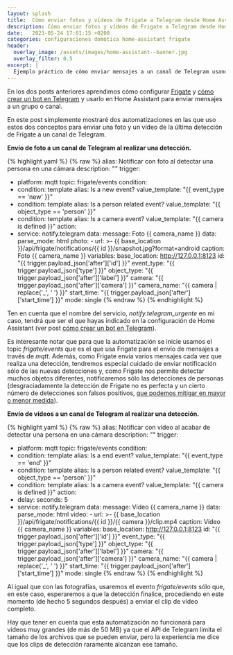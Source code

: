 ```yaml
---
layout: splash
title:  Cómo enviar fotos y vídeos de Frigate a Telegram desde Home Assistant
description: Cómo enviar fotos y vídeos de Frigate a Telegram desde Home Assistant
date:   2023-05-24 17:01:15 +0200
categories: configuraciones domótica home-assistant frigate
header:
  overlay_image: /assets/images/home-assistant--banner.jpg
  overlay_filter: 0.5 
excerpt: |
  Ejemplo práctico de cómo enviar mensajes a un canal de Telegram usando una automatización de Home Assistant.
---
```

En los dos posts anteriores aprendimos cómo configurar [Frigate](/instalacion-y-configuracion-de-frigate) y [cómo crear un bot en Telegram](/como-enviar-fotos-y-videos-de-frigate-a-telegram-desde-home-assistant) y usarlo en Home Assistant para enviar mensajes a un grupo o canal.

En este post simplemente mostraré dos automatizaciones en las que uso estos dos conceptos para enviar una foto y un vídeo de la última detección de Frigate a un canal de Telegram.

**Envío de foto a un canal de Telegram al realizar una detección.**

{% highlight yaml %}
{% raw %}
alias: Notificar con foto al detectar una persona en una cámara
description: ""
trigger:
  - platform: mqtt
    topic: frigate/events
condition:
  - condition: template
    alias: Is a new event?
    value_template: "{{ event_type == 'new' }}"
  - condition: template
    alias: Is a person related event?
    value_template: "{{ object_type == 'person' }}"
  - condition: template
    alias: Is a camera event?
    value_template: "{{ camera is defined }}"
action:
  - service: notify.telegram
    data:
      message: Foto {{ camera_name }}
      data:
        parse_mode: html
        photo:
          - url: >-
              {{ base_location }}/api/frigate/notifications/{{ id }}/snapshot.jpg?format=android
            caption: Foto {{ camera_name }}
variables:
  base_location: http://127.0.0.1:8123
  id: "{{ trigger.payload_json['after']['id'] }}"
  event_type: "{{ trigger.payload_json['type'] }}"
  object_type: "{{ trigger.payload_json['after']['label'] }}"
  camera: "{{ trigger.payload_json['after']['camera'] }}"
  camera_name: "{{ camera | replace('_', ' ') }}"
  start_time: "{{ trigger.payload_json['after']['start_time'] }}"
mode: single
{% endraw %}
{% endhighlight %}

Ten en cuenta que el nombre del servicio, *notify.telegram_urgente* en mi caso, tendrá que ser el que hayas indicado en la configuración de Home Assistant (ver post [cómo crear un bot en Telegram](/enviar-mensajes-a-telegram-desde-home-assistant)).

Es interesante notar que para que la automatización se inicie usamos el topic *frigate/events* que es el que usa Frigate para el envío de mensajes a través de *mqtt*. Además, como Frigate envía varios mensajes cada vez que realiza una detección, tendremos especial cuidado de enviar notificación sólo de las nuevas detecciones y, como Frigate nos permite detectar muchos objetos diferentes, notificaremos sólo las detecciones de personas (desgraciadamente la detección de Frigate no es perfecta y un cierto número de detecciones son falsos positivos, [que podemos mitigar en mayor o menor medida](https://docs.frigate.video/guides/false_positives)).

**Envío de vídeos a un canal de Telegram al realizar una detección.**

{% highlight yaml %}
{% raw %}
alias: Notificar con vídeo al acabar de detectar una persona en una cámara
description: ""
trigger:
  - platform: mqtt
    topic: frigate/events
condition:
  - condition: template
    alias: Is a end event?
    value_template: "{{ event_type == 'end' }}"
  - condition: template
    alias: Is a person related event?
    value_template: "{{ object_type == 'person' }}"
  - condition: template
    alias: Is a camera event?
    value_template: "{{ camera is defined }}"
action:
  - delay:
      seconds: 5
  - service: notify.telegram
    data:
      message: Vídeo {{ camera_name }}
      data:
        parse_mode: html
        video:
          - url: >-
              {{ base_location }}/api/frigate/notifications/{{ id }}/{{ camera }}/clip.mp4
            caption: Vídeo {{ camera_name }}
variables:
  base_location: http://127.0.0.1:8123
  id: "{{ trigger.payload_json['after']['id'] }}"
  event_type: "{{ trigger.payload_json['type'] }}"
  object_type: "{{ trigger.payload_json['after']['label'] }}"
  camera: "{{ trigger.payload_json['after']['camera'] }}"
  camera_name: "{{ camera | replace('_', ' ') }}"
  start_time: "{{ trigger.payload_json['after']['start_time'] }}"
mode: single
{% endraw %}
{% endhighlight %}

Al igual que con las fotografías, usaremos el evento *frigate/events* sólo que, en este caso, esperaremos a que la detección finalice, procediendo en este momento (de hecho 5 segundos después) a enviar el clip de vídeo completo.

Hay que tener en cuenta que esta automatización no funcionará para vídeos muy grandes (de más de 50 MB) ya que el API de Telegram limita el tamaño de los archivos que se pueden enviar, pero la experiencia me dice que los clips de detección raramente alcanzan ese tamaño.




